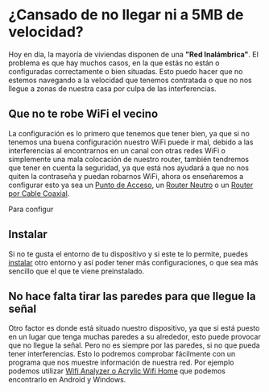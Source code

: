 # ¿Cansado de no llegar ni a 5MB de velocidad?

Hoy en día, la mayoría de viviendas disponen de una **"Red Inalámbrica"**. El problema es que hay muchos casos, en la que estás no están o configuradas correctamente o bien situadas. Esto puedo hacer que no estemos navegando a la velocidad que tenemos contratada o que no nos llegue a zonas de nuestra casa por culpa de las interferencias.

## Que no te robe WiFi el vecino

La configuración es lo primero que tenemos que tener bien, ya que si no tenemos una buena configuración nuestro WiFi puede ir mal, debido a las interferencias al encontrarnos en un canal con otras redes WiFi o simplemente una mala colocación de nuestro router, también tendremos que tener en cuenta la seguridad, ya que está nos ayudará a que no nos quiten la contraseña y puedan robarnos WiFi, ahora os enseñaremos a configurar esto ya sea un [Punto de Acceso](), un [Router Neutro]() o un [Router por Cable Coaxial]().

Para configur

## Instalar 

Si no te gusta el entorno de tu dispositivo y si este te lo permite, puedes [instalar]() otro entorno y así poder tener más configuraciones, o que sea más sencillo que el que te viene preinstalado.

## No hace falta tirar las paredes para que llegue la señal

Otro factor es donde está situado nuestro dispositivo, ya que si está puesto en un lugar que tenga muchas paredes a su alrededor, esto puede provocar que no llegue la señal. Pero no es siempre por las paredes, si no que pueda tener interferencias. Esto lo podremos comprobar fácilmente con un programa que nos muestre información de nuestra red. Por ejemplo podemos utilizar [Wifi Analyzer o Acrylic Wifi Home]() que podemos encontrarlo en Android y Windows.

